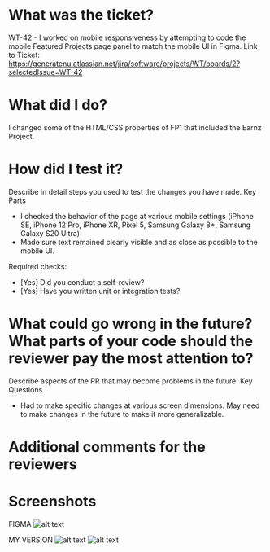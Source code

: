  # What was the ticket?
 WT-42 - I worked on mobile responsiveness by attempting to code the mobile Featured Projects page panel to match the mobile UI in Figma.
 Link to Ticket: https://generatenu.atlassian.net/jira/software/projects/WT/boards/2?selectedIssue=WT-42

 
 # What did I do?
 
I changed some of the HTML/CSS properties of FP1 that included the Earnz Project.
 
 # How did I test it?
 
Describe in detail steps you used to test the changes you have made.
 Key Parts
 - I checked the behavior of the page at various mobile settings (iPhone SE, iPhone 12 Pro, iPhone XR, Pixel 5, Samsung Galaxy 8+, Samsung Galaxy S20 Ultra)
 - Made sure text remained clearly visible and as close as possible to the mobile UI.
 
 Required checks:
 
 - [Yes] Did you conduct a self-review?
 - [Yes] Have you written unit or integration tests?

 # What could go wrong in the future? What parts of your code should the reviewer pay the most attention to?
 
 Describe aspects of the PR that may become problems in the future.
 Key Questions
 - Had to make specific changes at various screen dimensions. May need to make changes in the future to make it more generalizable.
 
 # Additional comments for the reviewers
 
 # Screenshots
 FIGMA
 ![alt text](public/images/PRImages/Figma_Earnz.png?raw=true "FIGMA") 

 MY VERSION
 ![alt text](public/images/PRImages/Earnz_SS_1.png?raw=true "LOCAL 1")
 ![alt text](public/images/PRImages/Earnz_SS_2.png?raw=true "LOCAL 2")
